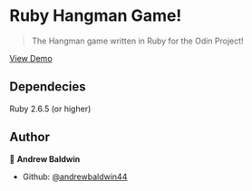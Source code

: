 # Ruby Hangman Game!
>The Hangman game written in Ruby for the Odin Project!

[View Demo](https://repl.it/@andrewbaldwin44/Hangman)

## Dependecies
Ruby 2.6.5 (or higher)
 

## Author

👤 **Andrew Baldwin**

- Github: [@andrewbaldwin44](https://github.com/andrewbaldwin44)
